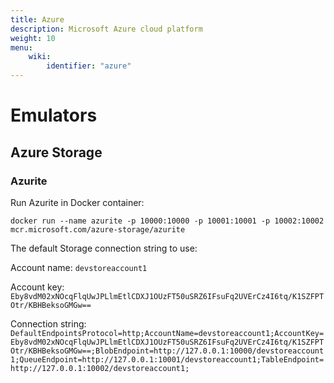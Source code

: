 ```yaml
---
title: Azure
description: Microsoft Azure cloud platform
weight: 10
menu:
    wiki:
        identifier: "azure"
---
```


# Emulators

## Azure Storage

### Azurite

Run Azurite in Docker container:

`docker run --name azurite -p 10000:10000 -p 10001:10001 -p 10002:10002 mcr.microsoft.com/azure-storage/azurite`

The default Storage connection string to use:

Account name: `devstoreaccount1`

Account key: `Eby8vdM02xNOcqFlqUwJPLlmEtlCDXJ1OUzFT50uSRZ6IFsuFq2UVErCz4I6tq/K1SZFPTOtr/KBHBeksoGMGw==`

Connection string: `DefaultEndpointsProtocol=http;AccountName=devstoreaccount1;AccountKey=Eby8vdM02xNOcqFlqUwJPLlmEtlCDXJ1OUzFT50uSRZ6IFsuFq2UVErCz4I6tq/K1SZFPTOtr/KBHBeksoGMGw==;BlobEndpoint=http://127.0.0.1:10000/devstoreaccount1;QueueEndpoint=http://127.0.0.1:10001/devstoreaccount1;TableEndpoint=http://127.0.0.1:10002/devstoreaccount1;`